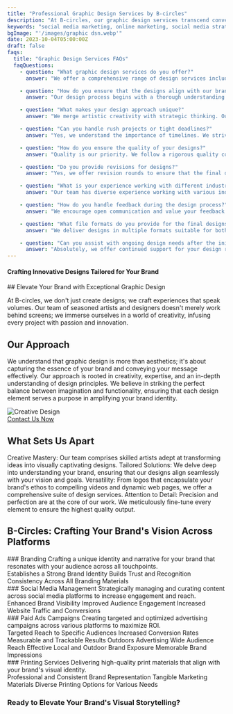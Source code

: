 ```yaml
---
title: "Professional Graphic Design Services by B-circles"
description: "At B-circles, our graphic design services transcend conventional boundaries. We merge artistry with precision, infusing each project with passion and creativity. From conceptualizing vibrant images to designing captivating logos, videos, and web pages, we breathe life into your brand's vision. With meticulous attention to detail, we elevate your ideas to resonate profoundly with your audience."
keywords: "social media marketing, online marketing, social media strategy, customer engagement, brand awareness, digital marketing"
bgImage: "'/images/graphic dsn.webp'"
date: 2023-10-04T05:00:00Z
draft: false
faqs:
  title: "Graphic Design Services FAQs"
  faqQuestions:
    - question: "What graphic design services do you offer?"
      answer: "We offer a comprehensive range of design services including logo design, print design, digital design for web and social media, branding collateral creation, and more."

    - question: "How do you ensure that the designs align with our brand's vision and values?"
      answer: "Our design process begins with a thorough understanding of your brand's ethos, values, and target audience. We work closely with you to capture your vision and infuse it into every design element."

    - question: "What makes your design approach unique?"
      answer: "We merge artistic creativity with strategic thinking. Our designs are not just visually appealing but also crafted to communicate effectively and achieve specific brand objectives."

    - question: "Can you handle rush projects or tight deadlines?"
      answer: "Yes, we understand the importance of timelines. We strive to accommodate urgent projects without compromising on quality."

    - question: "How do you ensure the quality of your designs?"
      answer: "Quality is our priority. We follow a rigorous quality control process, ensuring that every design meets our high standards before delivery."

    - question: "Do you provide revisions for designs?"
      answer: "Yes, we offer revision rounds to ensure that the final design meets your expectations and requirements."

    - question: "What is your experience working with different industries?"
      answer: "Our team has diverse experience working with various industries, allowing us to adapt our designs to suit specific industry needs and preferences."

    - question: "How do you handle feedback during the design process?"
      answer: "We encourage open communication and value your feedback. Your inputs guide our design iterations to ensure the final output aligns perfectly with your expectations."

    - question: "What file formats do you provide for the final designs?"
      answer: "We deliver designs in multiple formats suitable for both digital and print use, ensuring versatility and ease of use across different platforms."

    - question: "Can you assist with ongoing design needs after the initial project?"
      answer: "Absolutely, we offer continued support for your design requirements, whether it's for updates, new campaigns, or evolving branding needs."
---
```



#### Crafting Innovative Designs Tailored for Your Brand

<div class="flex flex-col md:flex-row">
  <div class="md:w-3/4 md:pr-8">
    <div>
    ## Elevate Your Brand with Exceptional Graphic Design

At B-circles, we don't just create designs; we craft experiences that speak volumes.
Our team of seasoned artists and designers doesn't merely work behind screens;
we immerse ourselves in a world of creativity, infusing every project with passion and innovation.

## Our Approach

We understand that graphic design is more than aesthetics; it's about capturing the essence of your brand and conveying your message effectively. Our approach is rooted in creativity, expertise, and an in-depth understanding of design principles. We believe in striking the perfect balance between imagination and functionality, ensuring that each design element serves a purpose in amplifying your brand identity.

</div>

  </div>
  <div class="md:w-1/4 mt-4 md:mt-0">
    <img src="/images/graphic dsn.webp" alt="Creative Design" class="w-full h-auto rounded-xl shadow-md"></img>
    <div class="flex flex-col md:flex-row items-center justify-between w-full">
      <a href="/contact-us" target="_blank" class="font-primary relative shadow-md font-bold my-5 py-1 text-white uppercase cursor-pointer bg-primary rounded-xl text-lg text-center w-full hover:text-white">
        <span class="absolute -right-[15px] -top-[17px] animate-ping inline-flex rounded-full h-10 w-10 bg-primary"></span>
        Contact Us Now
      </a>
    </div>
  </div>
</div>

## What Sets Us Apart

Creative Mastery: Our team comprises skilled artists adept at transforming ideas into visually captivating designs.
Tailored Solutions: We delve deep into understanding your brand, ensuring that our designs align seamlessly with your vision and goals.
Versatility: From logos that encapsulate your brand's ethos to compelling videos and dynamic web pages, we offer a comprehensive suite of design services.
Attention to Detail: Precision and perfection are at the core of our work. We meticulously fine-tune every element to ensure the highest quality output.

## B-Circles: Crafting Your Brand's Vision Across Platforms

<section data-aos="fade-up">
    <div class="grid gap-x-8 gap-y-6 sm:grid-cols-2 lg:grid-cols-4" data-aos="zoom-in">
       <div class="tw-card-container ">
    <div class="tw-card">
      <div class="tw-card-face tw-front bg-[#e0e7e6] dark:bg-[#3d3738] h-auto">
        <div class="font-third text-dark dark:text-white">
          ### Branding
          Crafting a unique identity and narrative for your brand that resonates with your audience across all touchpoints.
        </div>
      </div>
      <div class="tw-card-face tw-back bg-[#e0e7e6] dark:bg-[#3d3738] h-auto">
        <div class="font-third">
          Establishes a Strong Brand Identity
          Builds Trust and Recognition
          Consistency Across All Branding Materials
        </div>
      </div>
    </div>
  </div>
  <div class="tw-card-container ">
    <div class="tw-card">
      <div class="tw-card-face tw-front bg-[#e0e7e6] dark:bg-[#3d3738] h-auto">
        <div class="font-third text-dark dark:text-white">
          ### Social Media Management
          Strategically managing and curating content across social media platforms to increase engagement and reach.
        </div>
      </div>
      <div class="tw-card-face tw-back bg-[#e0e7e6] dark:bg-[#3d3738] h-auto">
        <div class="font-third">
          Enhanced Brand Visibility
Improved Audience Engagement
Increased Website Traffic and Conversions
        </div>
      </div>
    </div>
  </div>

  <div class="tw-card-container ">
    <div class="tw-card">
      <div class="tw-card-face tw-front bg-[#e0e7e6] dark:bg-[#3d3738] h-auto">
        <div class="font-third text-dark dark:text-white">
          ### Paid Ads Campaigns
          Creating targeted and optimized advertising campaigns across various platforms to maximize ROI.
        </div>
      </div>
      <div class="tw-card-face tw-back bg-[#e0e7e6] dark:bg-[#3d3738] h-auto">
        <div class="font-third">
          Targeted Reach to Specific Audiences
Increased Conversion Rates
Measurable and Trackable Results
Outdoors Advertising
Wide Audience Reach
Effective Local and Outdoor Brand Exposure
Memorable Brand Impressions
        </div>
      </div>
    </div>
  </div>

  <div class="tw-card-container ">
    <div class="tw-card">
      <div class="tw-card-face tw-front bg-[#e0e7e6] dark:bg-[#3d3738] h-auto">
        <div class="font-third text-dark dark:text-white">
          ### Printing Services
          Delivering high-quality print materials that align with your brand's visual identity.
        </div>
      </div>
      <div class="tw-card-face tw-back bg-[#e0e7e6] dark:bg-[#3d3738] h-auto">
        <div class="font-third">
          Professional and Consistent Brand Representation
Tangible Marketing Materials
Diverse Printing Options for Various Needs
        </div>
      </div>
    </div>
  </div>




  </div>
</section>


### Ready to Elevate Your Brand's Visual Storytelling?
